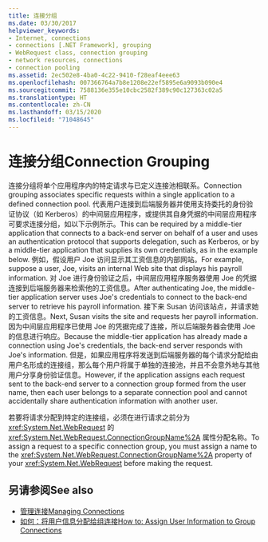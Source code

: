 ```yaml
---
title: 连接分组
ms.date: 03/30/2017
helpviewer_keywords:
- Internet, connections
- connections [.NET Framework], grouping
- WebRequest class, connection grouping
- network resources, connections
- connection pooling
ms.assetid: 2ec502e8-4ba0-4c22-9410-f28eaf4eee63
ms.openlocfilehash: 007366764a7b8e1208e22ef5895e6a9093b090e4
ms.sourcegitcommit: 7588136e355e10cbc2582f389c90c127363c02a5
ms.translationtype: HT
ms.contentlocale: zh-CN
ms.lasthandoff: 03/15/2020
ms.locfileid: "71048645"
---
```

# <a name="connection-grouping"></a><span data-ttu-id="1d340-102">连接分组</span><span class="sxs-lookup"><span data-stu-id="1d340-102">Connection Grouping</span></span>
<span data-ttu-id="1d340-103">连接分组将单个应用程序内的特定请求与已定义连接池相联系。</span><span class="sxs-lookup"><span data-stu-id="1d340-103">Connection grouping associates specific requests within a single application to a defined connection pool.</span></span> <span data-ttu-id="1d340-104">代表用户连接到后端服务器并使用支持委托的身份验证协议（如 Kerberos）的中间层应用程序，或提供其自身凭据的中间层应用程序可要求连接分组，如以下示例所示。</span><span class="sxs-lookup"><span data-stu-id="1d340-104">This can be required by a middle-tier application that connects to a back-end server on behalf of a user and uses an authentication protocol that supports delegation, such as Kerberos, or by a middle-tier application that supplies its own credentials, as in the example below.</span></span> <span data-ttu-id="1d340-105">例如，假设用户 Joe 访问显示其工资信息的内部网站。</span><span class="sxs-lookup"><span data-stu-id="1d340-105">For example, suppose a user, Joe, visits an internal Web site that displays his payroll information.</span></span> <span data-ttu-id="1d340-106">对 Joe 进行身份验证之后，中间层应用程序服务器使用 Joe 的凭据连接到后端服务器来检索他的工资信息。</span><span class="sxs-lookup"><span data-stu-id="1d340-106">After authenticating Joe, the middle-tier application server uses Joe's credentials to connect to the back-end server to retrieve his payroll information.</span></span> <span data-ttu-id="1d340-107">接下来 Susan 访问该站点，并请求她的工资信息。</span><span class="sxs-lookup"><span data-stu-id="1d340-107">Next, Susan visits the site and requests her payroll information.</span></span> <span data-ttu-id="1d340-108">因为中间层应用程序已使用 Joe 的凭据完成了连接，所以后端服务器会使用 Joe 的信息进行响应。</span><span class="sxs-lookup"><span data-stu-id="1d340-108">Because the middle-tier application has already made a connection using Joe's credentials, the back-end server responds with Joe's information.</span></span> <span data-ttu-id="1d340-109">但是，如果应用程序将发送到后端服务器的每个请求分配给由用户名形成的连接组，那么每个用户将属于单独的连接池，并且不会意外地与其他用户分享身份验证信息。</span><span class="sxs-lookup"><span data-stu-id="1d340-109">However, if the application assigns each request sent to the back-end server to a connection group formed from the user name, then each user belongs to a separate connection pool and cannot accidentally share authentication information with another user.</span></span>  
  
 <span data-ttu-id="1d340-110">若要将请求分配到特定的连接组，必须在进行请求之前分为 <xref:System.Net.WebRequest> 的 <xref:System.Net.WebRequest.ConnectionGroupName%2A> 属性分配名称。</span><span class="sxs-lookup"><span data-stu-id="1d340-110">To assign a request to a specific connection group, you must assign a name to the <xref:System.Net.WebRequest.ConnectionGroupName%2A> property of your <xref:System.Net.WebRequest> before making the request.</span></span>  
  
## <a name="see-also"></a><span data-ttu-id="1d340-111">另请参阅</span><span class="sxs-lookup"><span data-stu-id="1d340-111">See also</span></span>

- [<span data-ttu-id="1d340-112">管理连接</span><span class="sxs-lookup"><span data-stu-id="1d340-112">Managing Connections</span></span>](managing-connections.md)
- [<span data-ttu-id="1d340-113">如何：将用户信息分配给组连接</span><span class="sxs-lookup"><span data-stu-id="1d340-113">How to: Assign User Information to Group Connections</span></span>](how-to-assign-user-information-to-group-connections.md)
